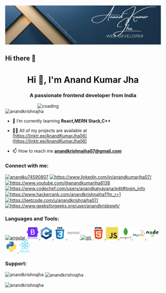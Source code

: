 ![logo](https://github.com/Anandkrishnajha/Anandkrishnajha/blob/main/linkdin%20back.png)
## Hi there 👋

<h1 align="center">Hi 👋, I'm Anand Kumar Jha</h1>
<h3 align="center">A passionate frontend developer from India</h3>

<img align="right" alt="coading" width="400" src="https://user-images.githubusercontent.com/74038190/212746035-d5c61762-973c-44c0-aec7-887f3b7690e3.gif" >

<p align="left"> <img src="https://komarev.com/ghpvc/?username=anandkrishnajha&label=Profile%20views&color=0e75b6&style=flat" alt="anandkrishnajha" /> </p>

- 🌱 I’m currently learning **React,MERN Stack,C++**

- 👨‍💻 All of my projects are available at [https://linktr.ee/AnandKumarJha06](https://linktr.ee/AnandKumarJha06)

- 📫 How to reach me **anandkrishnajha07@gmail.com**

<h3 align="left">Connect with me:</h3>
<p align="left">
<a href="https://twitter.com/anandku74590807" target="blank"><img align="center" src="https://raw.githubusercontent.com/rahuldkjain/github-profile-readme-generator/master/src/images/icons/Social/twitter.svg" alt="anandku74590807" height="30" width="40" /></a>
<a href="https://linkedin.com/in/https://www.linkedin.com/in/anandkumarjha07/" target="blank"><img align="center" src="https://raw.githubusercontent.com/rahuldkjain/github-profile-readme-generator/master/src/images/icons/Social/linked-in-alt.svg" alt="https://www.linkedin.com/in/anandkumarjha07/" height="30" width="40" /></a>
<a href="https://www.youtube.com/c/https://www.youtube.com/@anandkumarjha8138" target="blank"><img align="center" src="https://raw.githubusercontent.com/rahuldkjain/github-profile-readme-generator/master/src/images/icons/Social/youtube.svg" alt="https://www.youtube.com/@anandkumarjha8138" height="30" width="40" /></a>
<a href="https://www.codechef.com/users/https://www.codechef.com/users/anandkatyayana/edit#login_info" target="blank"><img align="center" src="https://cdn.jsdelivr.net/npm/simple-icons@3.1.0/icons/codechef.svg" alt="https://www.codechef.com/users/anandkatyayana/edit#login_info" height="30" width="40" /></a>
<a href="https://www.hackerrank.com/https://www.hackerrank.com/anandkrishnajha1?hr_r=1" target="blank"><img align="center" src="https://raw.githubusercontent.com/rahuldkjain/github-profile-readme-generator/master/src/images/icons/Social/hackerrank.svg" alt="https://www.hackerrank.com/anandkrishnajha1?hr_r=1" height="30" width="40" /></a>
<a href="https://www.leetcode.com/https://leetcode.com/u/anandkrishnajha07/" target="blank"><img align="center" src="https://raw.githubusercontent.com/rahuldkjain/github-profile-readme-generator/master/src/images/icons/Social/leet-code.svg" alt="https://leetcode.com/u/anandkrishnajha07/" height="30" width="40" /></a>
<a href="https://auth.geeksforgeeks.org/user/https://www.geeksforgeeks.org/user/anandkrisbqwh/" target="blank"><img align="center" src="https://raw.githubusercontent.com/rahuldkjain/github-profile-readme-generator/master/src/images/icons/Social/geeks-for-geeks.svg" alt="https://www.geeksforgeeks.org/user/anandkrisbqwh/" height="30" width="40" /></a>
</p>

<h3 align="left">Languages and Tools:</h3>
<p align="left"> <a href="https://angular.io" target="_blank" rel="noreferrer"> <img src="https://angular.io/assets/images/logos/angular/angular.svg" alt="angular" width="40" height="40"/> </a> <a href="https://getbootstrap.com" target="_blank" rel="noreferrer"> <img src="https://raw.githubusercontent.com/devicons/devicon/master/icons/bootstrap/bootstrap-plain-wordmark.svg" alt="bootstrap" width="40" height="40"/> </a> <a href="https://www.w3schools.com/cpp/" target="_blank" rel="noreferrer"> <img src="https://raw.githubusercontent.com/devicons/devicon/master/icons/cplusplus/cplusplus-original.svg" alt="cplusplus" width="40" height="40"/> </a> <a href="https://www.w3schools.com/css/" target="_blank" rel="noreferrer"> <img src="https://raw.githubusercontent.com/devicons/devicon/master/icons/css3/css3-original-wordmark.svg" alt="css3" width="40" height="40"/> </a> <a href="https://expressjs.com" target="_blank" rel="noreferrer"> <img src="https://raw.githubusercontent.com/devicons/devicon/master/icons/express/express-original-wordmark.svg" alt="express" width="40" height="40"/> </a> <a href="https://git-scm.com/" target="_blank" rel="noreferrer"> <img src="https://www.vectorlogo.zone/logos/git-scm/git-scm-icon.svg" alt="git" width="40" height="40"/> </a> <a href="https://www.w3.org/html/" target="_blank" rel="noreferrer"> <img src="https://raw.githubusercontent.com/devicons/devicon/master/icons/html5/html5-original-wordmark.svg" alt="html5" width="40" height="40"/> </a> <a href="https://developer.mozilla.org/en-US/docs/Web/JavaScript" target="_blank" rel="noreferrer"> <img src="https://raw.githubusercontent.com/devicons/devicon/master/icons/javascript/javascript-original.svg" alt="javascript" width="40" height="40"/> </a> <a href="https://www.mongodb.com/" target="_blank" rel="noreferrer"> <img src="https://raw.githubusercontent.com/devicons/devicon/master/icons/mongodb/mongodb-original-wordmark.svg" alt="mongodb" width="40" height="40"/> </a> <a href="https://www.mysql.com/" target="_blank" rel="noreferrer"> <img src="https://raw.githubusercontent.com/devicons/devicon/master/icons/mysql/mysql-original-wordmark.svg" alt="mysql" width="40" height="40"/> </a> <a href="https://nodejs.org" target="_blank" rel="noreferrer"> <img src="https://raw.githubusercontent.com/devicons/devicon/master/icons/nodejs/nodejs-original-wordmark.svg" alt="nodejs" width="40" height="40"/> </a> <a href="https://www.python.org" target="_blank" rel="noreferrer"> <img src="https://raw.githubusercontent.com/devicons/devicon/master/icons/python/python-original.svg" alt="python" width="40" height="40"/> </a> <a href="https://reactjs.org/" target="_blank" rel="noreferrer"> <img src="https://raw.githubusercontent.com/devicons/devicon/master/icons/react/react-original-wordmark.svg" alt="react" width="40" height="40"/> </a> </p>

<h3 align="left">Support:</h3>


<p><img align="left" src="https://github-readme-stats.vercel.app/api/top-langs?username=anandkrishnajha&show_icons=true&locale=en&layout=compact" alt="anandkrishnajha" /></p>

<p>&nbsp;<img align="center" src="https://github-readme-stats.vercel.app/api?username=anandkrishnajha&show_icons=true&locale=en" alt="anandkrishnajha" /></p>

<p><img align="center" src="https://github-readme-streak-stats.herokuapp.com/?user=anandkrishnajha&" alt="anandkrishnajha" /></p>

